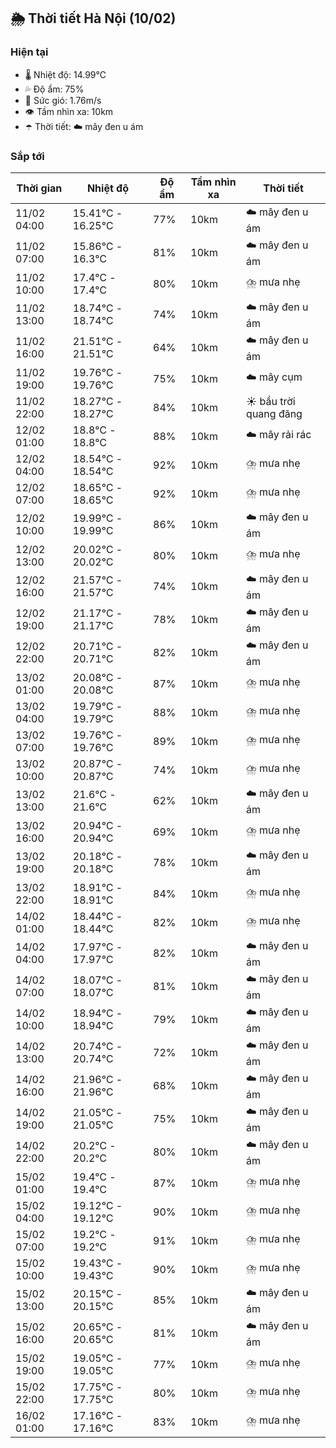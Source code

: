 ## 🌦️ Thời tiết Hà Nội (10/02)

### Hiện tại

- 🌡️ Nhiệt độ: 14.99℃
- 💦 Độ ẩm: 75%
- 💨 Sức gió: 1.76m/s
- 👁️ Tầm nhìn xa: 10km
- ☂️ Thời tiết: ☁️ mây đen u ám

### Sắp tới

| Thời gian | Nhiệt độ | Độ ẩm | Tầm nhìn xa | Thời tiết |
| --- | --- | --- | --- | --- |
| 11/02 04:00 | 15.41℃ - 16.25℃ | 77% | 10km | ☁️ mây đen u ám |
| 11/02 07:00 | 15.86℃ - 16.3℃ | 81% | 10km | ☁️ mây đen u ám |
| 11/02 10:00 | 17.4℃ - 17.4℃ | 80% | 10km | ⛈️ mưa nhẹ |
| 11/02 13:00 | 18.74℃ - 18.74℃ | 74% | 10km | ☁️ mây đen u ám |
| 11/02 16:00 | 21.51℃ - 21.51℃ | 64% | 10km | ☁️ mây đen u ám |
| 11/02 19:00 | 19.76℃ - 19.76℃ | 75% | 10km | ☁️ mây cụm |
| 11/02 22:00 | 18.27℃ - 18.27℃ | 84% | 10km | ☀️ bầu trời quang đãng |
| 12/02 01:00 | 18.8℃ - 18.8℃ | 88% | 10km | ☁️ mây rải rác |
| 12/02 04:00 | 18.54℃ - 18.54℃ | 92% | 10km | ⛈️ mưa nhẹ |
| 12/02 07:00 | 18.65℃ - 18.65℃ | 92% | 10km | ⛈️ mưa nhẹ |
| 12/02 10:00 | 19.99℃ - 19.99℃ | 86% | 10km | ☁️ mây đen u ám |
| 12/02 13:00 | 20.02℃ - 20.02℃ | 80% | 10km | ⛈️ mưa nhẹ |
| 12/02 16:00 | 21.57℃ - 21.57℃ | 74% | 10km | ☁️ mây đen u ám |
| 12/02 19:00 | 21.17℃ - 21.17℃ | 78% | 10km | ☁️ mây đen u ám |
| 12/02 22:00 | 20.71℃ - 20.71℃ | 82% | 10km | ☁️ mây đen u ám |
| 13/02 01:00 | 20.08℃ - 20.08℃ | 87% | 10km | ⛈️ mưa nhẹ |
| 13/02 04:00 | 19.79℃ - 19.79℃ | 88% | 10km | ⛈️ mưa nhẹ |
| 13/02 07:00 | 19.76℃ - 19.76℃ | 89% | 10km | ⛈️ mưa nhẹ |
| 13/02 10:00 | 20.87℃ - 20.87℃ | 74% | 10km | ⛈️ mưa nhẹ |
| 13/02 13:00 | 21.6℃ - 21.6℃ | 62% | 10km | ☁️ mây đen u ám |
| 13/02 16:00 | 20.94℃ - 20.94℃ | 69% | 10km | ⛈️ mưa nhẹ |
| 13/02 19:00 | 20.18℃ - 20.18℃ | 78% | 10km | ☁️ mây đen u ám |
| 13/02 22:00 | 18.91℃ - 18.91℃ | 84% | 10km | ⛈️ mưa nhẹ |
| 14/02 01:00 | 18.44℃ - 18.44℃ | 82% | 10km | ⛈️ mưa nhẹ |
| 14/02 04:00 | 17.97℃ - 17.97℃ | 82% | 10km | ☁️ mây đen u ám |
| 14/02 07:00 | 18.07℃ - 18.07℃ | 81% | 10km | ☁️ mây đen u ám |
| 14/02 10:00 | 18.94℃ - 18.94℃ | 79% | 10km | ☁️ mây đen u ám |
| 14/02 13:00 | 20.74℃ - 20.74℃ | 72% | 10km | ☁️ mây đen u ám |
| 14/02 16:00 | 21.96℃ - 21.96℃ | 68% | 10km | ☁️ mây đen u ám |
| 14/02 19:00 | 21.05℃ - 21.05℃ | 75% | 10km | ☁️ mây đen u ám |
| 14/02 22:00 | 20.2℃ - 20.2℃ | 80% | 10km | ☁️ mây đen u ám |
| 15/02 01:00 | 19.4℃ - 19.4℃ | 87% | 10km | ⛈️ mưa nhẹ |
| 15/02 04:00 | 19.12℃ - 19.12℃ | 90% | 10km | ⛈️ mưa nhẹ |
| 15/02 07:00 | 19.2℃ - 19.2℃ | 91% | 10km | ⛈️ mưa nhẹ |
| 15/02 10:00 | 19.43℃ - 19.43℃ | 90% | 10km | ⛈️ mưa nhẹ |
| 15/02 13:00 | 20.15℃ - 20.15℃ | 85% | 10km | ☁️ mây đen u ám |
| 15/02 16:00 | 20.65℃ - 20.65℃ | 81% | 10km | ☁️ mây đen u ám |
| 15/02 19:00 | 19.05℃ - 19.05℃ | 77% | 10km | ⛈️ mưa nhẹ |
| 15/02 22:00 | 17.75℃ - 17.75℃ | 80% | 10km | ⛈️ mưa nhẹ |
| 16/02 01:00 | 17.16℃ - 17.16℃ | 83% | 10km | ⛈️ mưa nhẹ |
